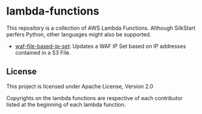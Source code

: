 # lambda-functions

This repository is a collection of AWS Lambda Functions. Although SilkStart perfers
Python, other languages might also be supported.

* [waf-file-based-ip-set](./waf-file-based-ip-set): Updates a WAF IP Set based on IP
addresses contained in a S3 File.


## License

This project is licensed under Apache License, Version 2.0

Copyrights on the lambda functions are respective of each contributor listed at the 
beginning of each lambda function.
